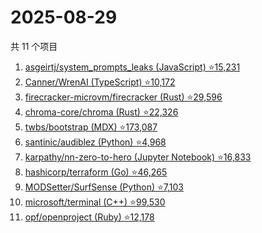 # 2025-08-29

共 11 个项目

<!-- BEGIN GITHUB -->
<!-- 最后更新时间 2025-08-29 10:19:44 +0800 -->
1. [asgeirtj/system_prompts_leaks (JavaScript) ⭐15,231](https://github.com/asgeirtj/system_prompts_leaks)
1. [Canner/WrenAI (TypeScript) ⭐10,172](https://github.com/Canner/WrenAI)
1. [firecracker-microvm/firecracker (Rust) ⭐29,596](https://github.com/firecracker-microvm/firecracker)
1. [chroma-core/chroma (Rust) ⭐22,326](https://github.com/chroma-core/chroma)
1. [twbs/bootstrap (MDX) ⭐173,087](https://github.com/twbs/bootstrap)
1. [santinic/audiblez (Python) ⭐4,968](https://github.com/santinic/audiblez)
1. [karpathy/nn-zero-to-hero (Jupyter Notebook) ⭐16,833](https://github.com/karpathy/nn-zero-to-hero)
1. [hashicorp/terraform (Go) ⭐46,265](https://github.com/hashicorp/terraform)
1. [MODSetter/SurfSense (Python) ⭐7,103](https://github.com/MODSetter/SurfSense)
1. [microsoft/terminal (C++) ⭐99,530](https://github.com/microsoft/terminal)
1. [opf/openproject (Ruby) ⭐12,178](https://github.com/opf/openproject)
<!-- END GITHUB -->